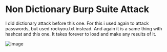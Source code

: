 # Non Dictionary Burp Suite Attack

I did dictionary attack before this one.
For this i used again to attack passwords, but used rockyou.txt instead.
And again it is a same thing with hashcat and this one.
It takes forever to load and make any results of it.

![image](https://github.com/user-attachments/assets/44377ba1-e95c-4ac1-8a1f-bb7131aa0cb0)
